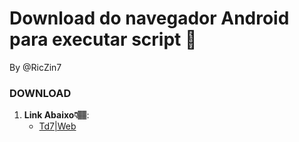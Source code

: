 # Download do navegador Android para executar script 🔰

By @RicZin7

### DOWNLOAD
1. **Link Abaixo👇🏽**:
   - [Td7|Web](https://drive.google.com/drive/u/0/mobile/folders/1ABtEy4gWgBIv8sUWzT7j9B3uXLErjb7a?pli=1)
